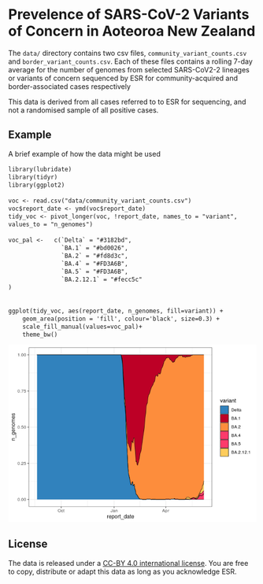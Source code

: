 
# Prevelence of SARS-CoV-2 Variants of Concern in Aoteoroa New Zealand

The `data/` directory contains two csv files, `community_variant_counts.csv` and `border_variant_counts.csv`. Each of these files contains a rolling 7-day average for the number of genomes from selected SARS-CoV2-2 lineages or variants of concern sequenced by ESR for community-acquired and border-associated cases respectively

This data is derived from all cases referred to to ESR for sequencing, and not a randomised sample of all positive cases.

## Example

A brief example of how the data might be used

``` {.r}
library(lubridate)
library(tidyr)
library(ggplot2)

voc <- read.csv("data/community_variant_counts.csv")
voc$report_date <- ymd(voc$report_date)
tidy_voc <- pivot_longer(voc, !report_date, names_to = "variant", values_to = "n_genomes")

voc_pal <-   c(`Delta` = "#3182bd", 
               `BA.1` = "#bd0026", 
               `BA.2` = "#fd8d3c", 
               `BA.4` = "#FD3A6B",
               `BA.5` = "#FD3A6B",
               `BA.2.12.1` = "#fecc5c"
)


ggplot(tidy_voc, aes(report_date, n_genomes, fill=variant)) + 
    geom_area(position = 'fill', colour='black', size=0.3) +
    scale_fill_manual(values=voc_pal)+
    theme_bw()  
```

![](images/plot-1.png)

## License

The data is released under a [CC-BY 4.0 international license](https://creativecommons.org/licenses/by/4.0/). You are free to copy, distribute or adapt this data as long as you acknowledge ESR.
